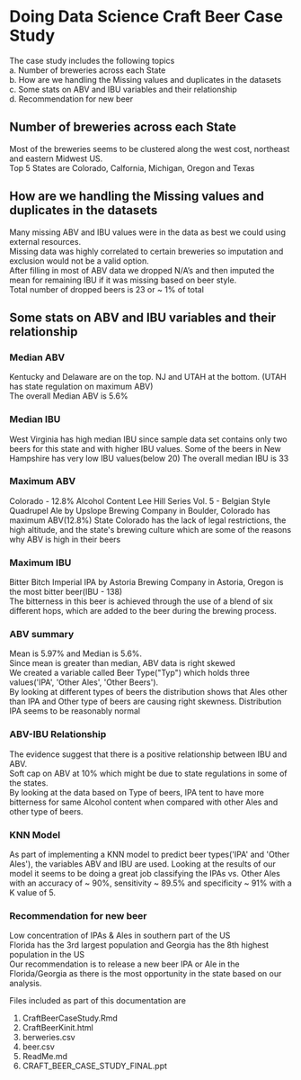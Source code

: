 # Doing Data Science Craft Beer Case Study  

The case study includes the following topics   
  a. Number of breweries across each State  
  b. How are we handling the Missing values and duplicates in the datasets  
  c. Some stats on ABV and IBU variables and their relationship  
  d. Recommendation for new beer  

## Number of breweries across each State  
Most of the breweries seems to be clustered along the west cost, northeast and eastern Midwest US.  
Top 5 States are Colorado, Calfornia, Michigan, Oregon and Texas  

## How are we handling the Missing values and duplicates in the datasets  
Many missing ABV and IBU values were in the data as best we could using external resources.  
Missing data was highly correlated to certain breweries so imputation and exclusion would not be a valid option.  
After filling in most of  ABV data we dropped N/A’s and then imputed the mean for remaining IBU if it was missing based on beer style.  
Total number of dropped beers is 23 or ~ 1% of total  

## Some stats on ABV and IBU variables and their relationship  
### Median ABV  
Kentucky and Delaware are on the top. NJ and UTAH at the bottom. (UTAH has state regulation on maximum ABV)  
The overall Median ABV is 5.6%  

### Median IBU  
West Virginia has high median IBU since sample data set contains only two beers for this state and with higher IBU values.
Some of the beers in New Hampshire has very low IBU values(below 20)
The overall median IBU is 33

### Maximum ABV  
Colorado - 12.8% Alcohol Content
Lee Hill Series Vol. 5 - Belgian Style Quadrupel Ale by Upslope Brewing Company in Boulder, Colorado has maximum ABV(12.8%)
State Colorado has the lack of legal restrictions, the high altitude, and the state's brewing culture which are some of the reasons why ABV is high in their beers  

### Maximum IBU 
Bitter Bitch Imperial IPA by Astoria Brewing Company in Astoria, Oregon is the most bitter beer(IBU - 138)  
The bitterness in this beer is achieved through the use of a blend of six different hops, which are added to the beer during the brewing process.  

### ABV summary  

Mean is 5.97% and Median is 5.6%.  
Since mean is greater than median,  ABV data is right skewed  
We created a variable called Beer Type("Typ") which holds three values('IPA', 'Other Ales', 'Other Beers').  
By looking at different types of beers the distribution shows that Ales other than IPA and Other type of beers are causing right skewness. Distribution IPA seems to be reasonably normal  

### ABV-IBU Relationship

The evidence suggest that there is a positive relationship between IBU and ABV.  
Soft cap on ABV at 10% which might be due to state regulations in some of the states.  
By looking at the data based on Type of beers, IPA tent to have more bitterness for same Alcohol content when compared with other Ales and other type of beers.  

### KNN Model  

As part of implementing a KNN model to predict beer types('IPA' and 'Other Ales'), the variables ABV and IBU are used.
Looking at the results of our model it seems to be doing a great job classifying the IPAs vs. Other Ales with an accuracy of ~ 90%, sensitivity ~ 89.5% and specificity ~ 91% with a K value of 5. 

### Recommendation for new beer  

Low concentration of IPAs & Ales in southern part of the US  
Florida has the 3rd largest population and Georgia has the 8th highest population in the US  
Our recommendation is to release a new beer IPA or Ale in the Florida/Georgia as there is the most opportunity in the state based on our analysis.  

Files included as part of this documentation are  

1. CraftBeerCaseStudy.Rmd  
2. CraftBeerKinit.html  
3. berweries.csv  
4. beer.csv  
5. ReadMe.md  
6. CRAFT_BEER_CASE_STUDY_FINAL.ppt  
